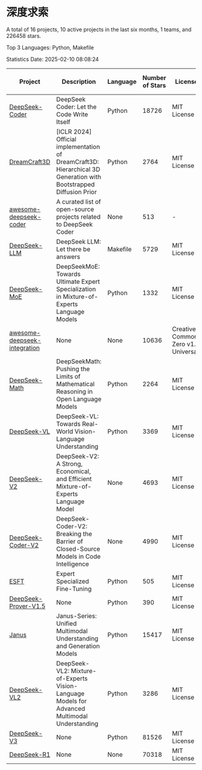 # 深度求索

A total of 16 projects, 10 active projects in the last six months, 1 teams, and 226458 stars.

Top 3 Languages: Python, Makefile

Statistics Date: 2025-02-10 08:08:24

| Project | Description | Language | Number of Stars | License | Creation Date | Last Updated Date | Last Pushed Date |
| --- | --- | --- | --- | --- | --- | --- | --- |
| [DeepSeek-Coder](https://github.com/deepseek-ai/DeepSeek-Coder) | DeepSeek Coder: Let the Code Write Itself | Python | 18726 | MIT License | 2023-10-20 | 2025-02-10 | 2024-05-21 |
| [DreamCraft3D](https://github.com/deepseek-ai/DreamCraft3D) | [ICLR 2024] Official implementation of DreamCraft3D: Hierarchical 3D Generation with Bootstrapped Diffusion Prior | Python | 2764 | MIT License | 2023-10-23 | 2025-02-10 | 2024-08-21 |
| [awesome-deepseek-coder](https://github.com/deepseek-ai/awesome-deepseek-coder) | A curated list of open-source projects related to DeepSeek Coder | None | 513 | - | 2023-11-06 | 2025-02-10 | 2024-04-03 |
| [DeepSeek-LLM](https://github.com/deepseek-ai/DeepSeek-LLM) | DeepSeek LLM: Let there be answers | Makefile | 5729 | MIT License | 2023-11-29 | 2025-02-10 | 2024-02-04 |
| [DeepSeek-MoE](https://github.com/deepseek-ai/DeepSeek-MoE) | DeepSeekMoE: Towards Ultimate Expert Specialization in Mixture-of-Experts Language Models | Python | 1332 | MIT License | 2024-01-02 | 2025-02-10 | 2024-01-16 |
| [awesome-deepseek-integration](https://github.com/deepseek-ai/awesome-deepseek-integration) | None | None | 10636 | Creative Commons Zero v1.0 Universal | 2024-01-11 | 2025-02-10 | 2025-02-08 |
| [DeepSeek-Math](https://github.com/deepseek-ai/DeepSeek-Math) | DeepSeekMath: Pushing the Limits of Mathematical Reasoning in Open Language Models | Python | 2264 | MIT License | 2024-02-05 | 2025-02-10 | 2024-04-15 |
| [DeepSeek-VL](https://github.com/deepseek-ai/DeepSeek-VL) | DeepSeek-VL: Towards Real-World Vision-Language Understanding | Python | 3369 | MIT License | 2024-03-07 | 2025-02-10 | 2024-04-24 |
| [DeepSeek-V2](https://github.com/deepseek-ai/DeepSeek-V2) | DeepSeek-V2: A Strong, Economical, and Efficient Mixture-of-Experts Language Model | None | 4693 | MIT License | 2024-04-22 | 2025-02-10 | 2024-09-25 |
| [DeepSeek-Coder-V2](https://github.com/deepseek-ai/DeepSeek-Coder-V2) | DeepSeek-Coder-V2: Breaking the Barrier of Closed-Source Models in Code Intelligence | None | 4990 | MIT License | 2024-06-14 | 2025-02-10 | 2024-09-24 |
| [ESFT](https://github.com/deepseek-ai/ESFT) | Expert Specialized Fine-Tuning | Python | 505 | MIT License | 2024-07-04 | 2025-02-10 | 2024-09-22 |
| [DeepSeek-Prover-V1.5](https://github.com/deepseek-ai/DeepSeek-Prover-V1.5) | None | Python | 390 | MIT License | 2024-08-15 | 2025-02-10 | 2024-08-16 |
| [Janus](https://github.com/deepseek-ai/Janus) | Janus-Series: Unified Multimodal Understanding and Generation Models | Python | 15417 | MIT License | 2024-10-18 | 2025-02-10 | 2025-02-01 |
| [DeepSeek-VL2](https://github.com/deepseek-ai/DeepSeek-VL2) | DeepSeek-VL2: Mixture-of-Experts Vision-Language Models for Advanced Multimodal Understanding | Python | 3286 | MIT License | 2024-12-13 | 2025-02-10 | 2025-02-09 |
| [DeepSeek-V3](https://github.com/deepseek-ai/DeepSeek-V3) | None | Python | 81526 | MIT License | 2024-12-26 | 2025-02-10 | 2025-02-08 |
| [DeepSeek-R1](https://github.com/deepseek-ai/DeepSeek-R1) | None | None | 70318 | MIT License | 2025-01-20 | 2025-02-10 | 2025-02-08 |
